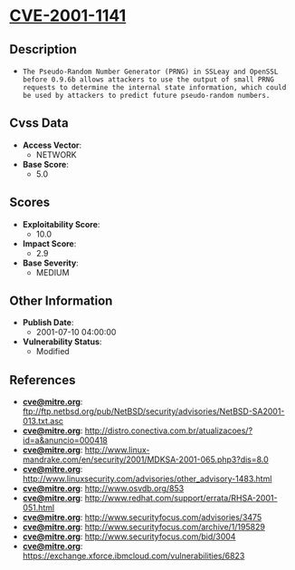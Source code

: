 
# [CVE-2001-1141](https://cve.mitre.org/cgi-bin/cvename.cgi?name=CVE-2001-1141)

## Description

- `The Pseudo-Random Number Generator (PRNG) in SSLeay and OpenSSL before 0.9.6b allows attackers to use the output of small PRNG requests to determine the internal state information, which could be used by attackers to predict future pseudo-random numbers.`

## Cvss Data

- **Access Vector**:
  - NETWORK
- **Base Score**:
  - 5.0

## Scores

- **Exploitability Score**:
  - 10.0
- **Impact Score**:
  - 2.9
- **Base Severity**:
  - MEDIUM

## Other Information

- **Publish Date**:
  - 2001-07-10 04:00:00
- **Vulnerability Status**:
  - Modified

## References

- **cve@mitre.org**: ftp://ftp.netbsd.org/pub/NetBSD/security/advisories/NetBSD-SA2001-013.txt.asc
- **cve@mitre.org**: http://distro.conectiva.com.br/atualizacoes/?id=a&anuncio=000418
- **cve@mitre.org**: http://www.linux-mandrake.com/en/security/2001/MDKSA-2001-065.php3?dis=8.0
- **cve@mitre.org**: http://www.linuxsecurity.com/advisories/other_advisory-1483.html
- **cve@mitre.org**: http://www.osvdb.org/853
- **cve@mitre.org**: http://www.redhat.com/support/errata/RHSA-2001-051.html
- **cve@mitre.org**: http://www.securityfocus.com/advisories/3475
- **cve@mitre.org**: http://www.securityfocus.com/archive/1/195829
- **cve@mitre.org**: http://www.securityfocus.com/bid/3004
- **cve@mitre.org**: https://exchange.xforce.ibmcloud.com/vulnerabilities/6823
